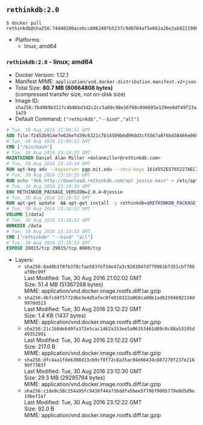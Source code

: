 ## `rethinkdb:2.0`

```console
$ docker pull rethinkdb@sha256:74d40200acebcc6062407b5237c9d0704af5e662a26e2ab8221908c83b4f173b
```

-	Platforms:
	-	linux; amd64

### `rethinkdb:2.0` - linux; amd64

-	Docker Version: 1.12.1
-	Manifest MIME: `application/vnd.docker.distribution.manifest.v2+json`
-	Total Size: **80.7 MB (80664808 bytes)**  
	(compressed transfer size, not on-disk size)
-	Image ID: `sha256:fbd989b311fc4b86bd3d2c2cc5a69c98e16f88c096605e139ee8df49f23a1a29`
-	Default Command: `["rethinkdb","--bind","all"]`

```dockerfile
# Tue, 30 Aug 2016 21:00:51 GMT
ADD file:f2453b914e7e026efd39c6321c7b14509b6d09dd3cf5567a8f6bd38466e06954 in / 
# Tue, 30 Aug 2016 21:00:52 GMT
CMD ["/bin/bash"]
# Tue, 30 Aug 2016 23:10:33 GMT
MAINTAINER Daniel Alan Miller <dalanmiller@rethinkdb.com>
# Tue, 30 Aug 2016 23:10:34 GMT
RUN apt-key adv --keyserver pgp.mit.edu --recv-keys 1614552E5765227AEC39EFCFA7E00EF33A8F2399
# Tue, 30 Aug 2016 23:10:35 GMT
RUN echo "deb http://download.rethinkdb.com/apt jessie main" > /etc/apt/sources.list.d/rethinkdb.list
# Tue, 30 Aug 2016 23:10:36 GMT
ENV RETHINKDB_PACKAGE_VERSION=2.0.4~0jessie
# Tue, 30 Aug 2016 23:10:52 GMT
RUN apt-get update 	&& apt-get install -y rethinkdb=$RETHINKDB_PACKAGE_VERSION 	&& rm -rf /var/lib/apt/lists/*
# Tue, 30 Aug 2016 23:10:52 GMT
VOLUME [/data]
# Tue, 30 Aug 2016 23:10:52 GMT
WORKDIR /data
# Tue, 30 Aug 2016 23:10:53 GMT
CMD ["rethinkdb" "--bind" "all"]
# Tue, 30 Aug 2016 23:10:53 GMT
EXPOSE 28015/tcp 29015/tcp 8080/tcp
```

-	Layers:
	-	`sha256:8ad8b3f87b378cfae583fef34e47a3c9203847d779961b7351cbf786af0bc09f`  
		Last Modified: Tue, 30 Aug 2016 21:02:02 GMT  
		Size: 51.4 MB (51367268 bytes)  
		MIME: application/vnd.docker.image.rootfs.diff.tar.gzip
	-	`sha256:4bfcd4f5772d6e3e4d5afec0fe010322a068ca00b1ad62504b92134d9970d513`  
		Last Modified: Tue, 30 Aug 2016 23:12:22 GMT  
		Size: 1.4 KB (1437 bytes)  
		MIME: application/vnd.docker.image.rootfs.diff.tar.gzip
	-	`sha256:21c1b8deb49fa372e5cac1462a353ee5a06353461d89c0c88a53195d49352991`  
		Last Modified: Tue, 30 Aug 2016 23:12:22 GMT  
		Size: 217.0 B  
		MIME: application/vnd.docker.image.rootfs.diff.tar.gzip
	-	`sha256:dfc4aa1fde6308d13cb9cf8f72c8a35ac94e66434c887270f237e21699f7383f`  
		Last Modified: Tue, 30 Aug 2016 23:12:30 GMT  
		Size: 29.3 MB (29295794 bytes)  
		MIME: application/vnd.docker.image.rootfs.diff.tar.gzip
	-	`sha256:c1de9c58c254a95fc9436f44a736ddfa5bee5f786f9005779e0d5d9e19bef2a7`  
		Last Modified: Tue, 30 Aug 2016 23:12:22 GMT  
		Size: 92.0 B  
		MIME: application/vnd.docker.image.rootfs.diff.tar.gzip
